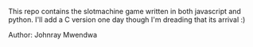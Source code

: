 This repo contains the slotmachine game written in both javascript and python.
I'll add a C version one day though I'm dreading that its arrival :)

Author: Johnray Mwendwa